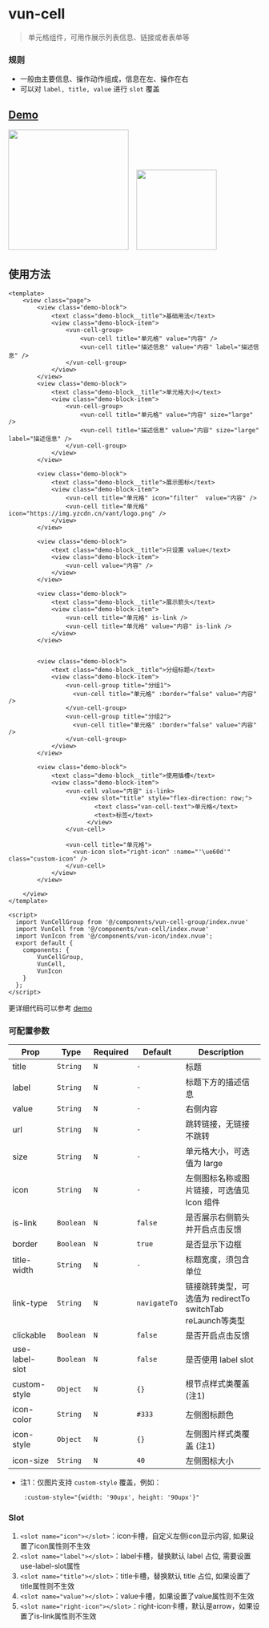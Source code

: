 # vun-cell 

>  单元格组件，可用作展示列表信息、链接或者表单等  

### 规则
  - 一般由主要信息、操作动作组成，信息在左、操作在右
  - 可以对 `label, title, value` 进行 `slot` 覆盖
  
## [Demo](https://h5.m.taobao.com/trip/wxc-cell/index.html?_wx_tpl=https%3A%2F%2Fh5.m.taobao.com%2Ftrip%2Fwxc-cell%2Fdemo%2Findex.native-min.js)
<img src="https://img.alicdn.com/tfs/TB1mIA5c5qAXuNjy1XdXXaYcVXa-750-1334.jpg" width="240"/>&nbsp;&nbsp;&nbsp;&nbsp;<img src="https://img.alicdn.com/tfs/TB15ta_SpXXXXcFaVXXXXXXXXXX-191-197.png" width="160"/>

## 使用方法

```vue
<template>
	<view class="page">
		<view class="demo-block">
			<text class="demo-block__title">基础用法</text>
			<view class="demo-block-item">
				<vun-cell-group>
					<vun-cell title="单元格" value="内容" />
					<vun-cell title="描述信息" value="内容" label="描述信息" />
				</vun-cell-group>
			</view>
		</view>
		<view class="demo-block">
			<text class="demo-block__title">单元格大小</text>
			<view class="demo-block-item">
				<vun-cell-group>
					<vun-cell title="单元格" value="内容" size="large" />
					<vun-cell title="描述信息" value="内容" size="large" label="描述信息" />
				</vun-cell-group>
			</view>
		</view>

		<view class="demo-block">
			<text class="demo-block__title">展示图标</text>
			<view class="demo-block-item">
				<vun-cell title="单元格" icon="filter"  value="内容" />
				<vun-cell title="单元格" icon="https://img.yzcdn.cn/vant/logo.png" />
			</view>
		</view>
		
		<view class="demo-block">
			<text class="demo-block__title">只设置 value</text>
			<view class="demo-block-item">
				<vun-cell value="内容" />
			</view>
		</view>
		
		<view class="demo-block">
			<text class="demo-block__title">展示箭头</text>
			<view class="demo-block-item">
				<vun-cell title="单元格" is-link />
				<vun-cell title="单元格" value="内容" is-link />
			</view>
		</view>
		

		<view class="demo-block">
			<text class="demo-block__title">分组标题</text>
			<view class="demo-block-item">
				<vun-cell-group title="分组1">
				  <vun-cell title="单元格" :border="false" value="内容" />
				</vun-cell-group>
				<vun-cell-group title="分组2">
				  <vun-cell title="单元格" :border="false" value="内容" />
				</vun-cell-group>
			</view>
		</view>
		
		<view class="demo-block">
			<text class="demo-block__title">使用插槽</text>
			<view class="demo-block-item">
				<vun-cell value="内容" is-link>
					<view slot="title" style="flex-direction: row;">
					    <text class="van-cell-text">单元格</text>
					    <text>标签</text>
					  </view>
				</vun-cell>
				
				<vun-cell title="单元格">
				  <vun-icon slot="right-icon" :name="'\ue60d'" class="custom-icon" />
				</vun-cell>
			</view>
		</view>
		
	</view>
</template>

<script>
  import VunCellGroup from '@/components/vun-cell-group/index.nvue'
  import VunCell from '@/components/vun-cell/index.nvue'
  import VunIcon from '@/components/vun-icon/index.nvue';
  export default {
  	components: {
  		VunCellGroup,
  		VunCell,
  		VunIcon
  	}
  };
</script>
```
更详细代码可以参考 [demo]()


### 可配置参数

| Prop      | Type   |Required  | Default   | Description  |
|-------------|------------|--------|--------|-----|
| title | `String` | `N`|  `-` | 标题 |
| label | `String` | `N`|  `-` | 标题下方的描述信息 |
| value  | `String` | `N`| `-` | 右侧内容 |
| url  | `String` | `N`| `-`| 跳转链接，无链接不跳转 |
| size | `String` | `N`|`-` |  单元格大小，可选值为 large |
| icon | `String` |`N`| `-` |  	左侧图标名称或图片链接，可选值见 Icon 组件 |
| is-link | `Boolean` | `N`| `false` |  	是否展示右侧箭头并开启点击反馈 |
| border | `Boolean` | `N`| `true` | 是否显示下边框 |
| title-width | `String` | `N`| `-` |  标题宽度，须包含单位 |
| link-type | `String` |`N`| `navigateTo` | 链接跳转类型，可选值为 redirectTo switchTab reLaunch等类型 |
| clickable | `Boolean` |`N`| `false` | 是否开启点击反馈 |
| use-label-slot | `Boolean` |`N`| `false` | 是否使用 label slot |
| custom-style | `Object` |`N`| `{}` | 根节点样式类覆盖 (注1) |
| icon-color | `String` |`N`| `#333` | 左侧图标颜色 |
| icon-style | `Object` |`N`| `{}` | 左侧图片样式类覆盖 (注1) |
| icon-size | `String` |`N`| `40` | 左侧图标大小 |


- 注1：仅图片支持 `custom-style` 覆盖，例如：
    ```
     :custom-style="{width: '90upx', height: '90upx'}"
    ```

### Slot
1. `<slot name="icon"></slot>`：icon卡槽，自定义左侧icon显示内容, 如果设置了icon属性则不生效
2. `<slot name="label"></slot>`：label卡槽，替换默认 label 占位, 需要设置 use-label-slot属性
3. `<slot name="title"></slot>`：title卡槽，替换默认 title 占位, 如果设置了title属性则不生效
4. `<slot name="value"></slot>`：value卡槽，如果设置了value属性则不生效
5. `<slot name="right-icon"></slot>`：right-icon卡槽，默认是arrow，如果设置了is-link属性则不生效


